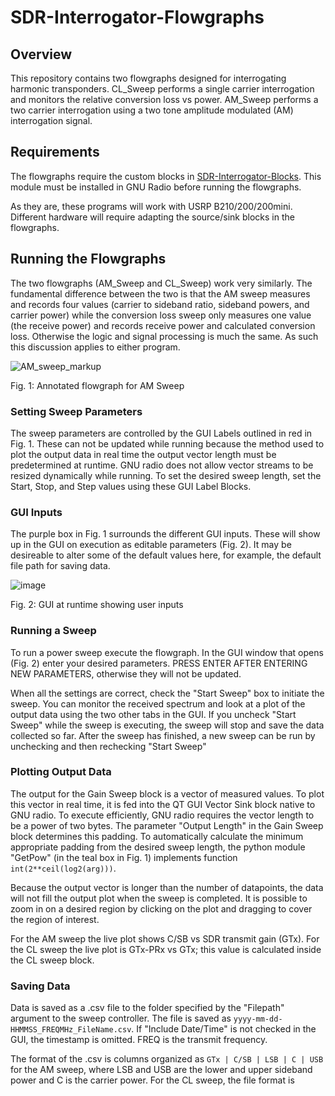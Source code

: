 # SDR-Interrogator-Flowgraphs
## Overview
This repository contains two flowgraphs designed for interrogating harmonic transponders. CL_Sweep performs a single carrier interrogation and monitors the relative conversion loss vs power. AM_Sweep performs a two carrier interrogation using a two tone amplitude modulated (AM) interrogation signal. 

## Requirements
The flowgraphs require the custom blocks in [SDR-Interrogator-Blocks](https://github.com/UVM-Wireless-Lab/SDR-Interrogator-Blocks]). This module must be installed in GNU Radio before running the flowgraphs. 

As they are, these programs will work with USRP B210/200/200mini. Different hardware will require adapting the source/sink blocks in the flowgraphs.

## Running the Flowgraphs
The two flowgraphs (AM_Sweep and CL_Sweep) work very similarly. The fundamental difference between the two is that the AM sweep measures and records four values (carrier to sideband ratio, sideband powers, and carrier power) while the conversion loss sweep only measures one value (the receive power) and records receive power and calculated conversion loss. Otherwise the logic and signal processing is much the same. As such this discussion applies to either program.

![AM_sweep_markup](https://github.com/user-attachments/assets/e935fd0d-da31-4289-b29f-b323ac90c320)

Fig. 1: Annotated flowgraph for AM Sweep


### Setting Sweep Parameters
The sweep parameters are controlled by the GUI Labels outlined in red in Fig. 1. These can not be updated while running because the method used to plot the output data in real time the output vector length must be predetermined at runtime. GNU radio does not allow vector streams to be resized dynamically while running. To set the desired sweep length, set the Start, Stop, and Step values using these GUI Label Blocks.

### GUI Inputs
The purple box in Fig. 1 surrounds the different GUI inputs. These will show up in the GUI on execution as editable parameters (Fig. 2). It may be desireable to alter some of the default values here, for example, the default file path for saving data.

![image](https://github.com/user-attachments/assets/b25cd09f-fc59-4e51-93d9-6bb8d1049058)

Fig. 2: GUI at runtime showing user inputs

### Running a Sweep
To run a power sweep execute the flowgraph. In the GUI window that opens (Fig. 2) enter your desired parameters. PRESS ENTER AFTER ENTERING NEW PARAMETERS, otherwise they will not be updated.

When all the settings are correct, check the "Start Sweep" box to initiate the sweep. You can monitor the received spectrum and look at a plot of the output data using the two other tabs in the GUI. If you uncheck "Start Sweep" while the sweep is executing, the sweep will stop and save the data collected so far. After the sweep has finished, a new sweep can be run by unchecking and then rechecking "Start Sweep"

### Plotting Output Data
The output for the Gain Sweep block is a vector of measured values. To plot this vector in real time, it is fed into the QT GUI Vector Sink block native to GNU radio. To execute efficiently, GNU radio requires the vector length to be a power of two bytes. The parameter "Output Length" in the Gain Sweep block determines this padding. To automatically calculate the minimum appropriate padding from the desired sweep length, the python module "GetPow" (in the teal box in Fig. 1) implements function `int(2**ceil(log2(arg)))`.

Because the output vector is longer than the number of datapoints, the data will not fill the output plot when the sweep is completed. It is possible to zoom in on a desired region by clicking on the plot and dragging to cover the region of interest.

For the AM sweep the live plot shows C/SB vs SDR transmit gain (GTx). For the CL sweep the live plot is GTx-PRx vs GTx; this value is calculated inside the CL sweep block.

### Saving Data
Data is saved as a .csv file to the folder specified by the "Filepath" argument to the sweep controller. The file is saved as `yyyy-mm-dd-HHMMSS_FREQMHz_FileName.csv`. If "Include Date/Time" is not checked in the GUI, the timestamp is omitted. FREQ is the transmit frequency.

The format of the .csv is columns organized as `GTx | C/SB | LSB | C | USB` for the AM sweep, where LSB and USB are the lower and upper sideband power and C is the carrier power. For the CL sweep, the file format is  





